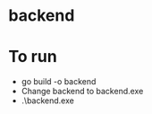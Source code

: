 # backend
# To run
<ul>
  <li> go build -o backend</li>
  <li>Change backend to backend.exe</li>
  <li>.\backend.exe</li>
</ul>

